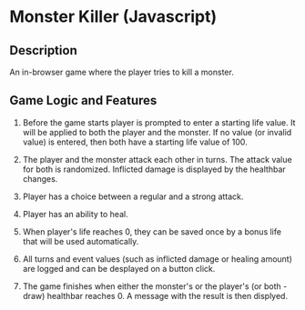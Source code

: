 # Monster Killer (Javascript)

## Description

An in-browser game where the player tries to kill a monster.

## Game Logic and Features

1. Before the game starts player is prompted to enter a starting life value. It will be applied to both the player and the monster. If no value (or invalid value) is entered, then both have a starting life value of 100.

2. The player and the monster attack each other in turns. The attack value for both is randomized. Inflicted damage is displayed by the healthbar changes.

3. Player has a choice between a regular and a strong attack.

4. Player has an ability to heal.

5. When player's life reaches 0, they can be saved once by a bonus life that will be used automatically.

6. All turns and event values (such as inflicted damage or healing amount) are logged and can be desplayed on a button click.

7. The game finishes when either the monster's or the player's (or both - draw) healthbar reaches 0. A message with the result is then displyed.
